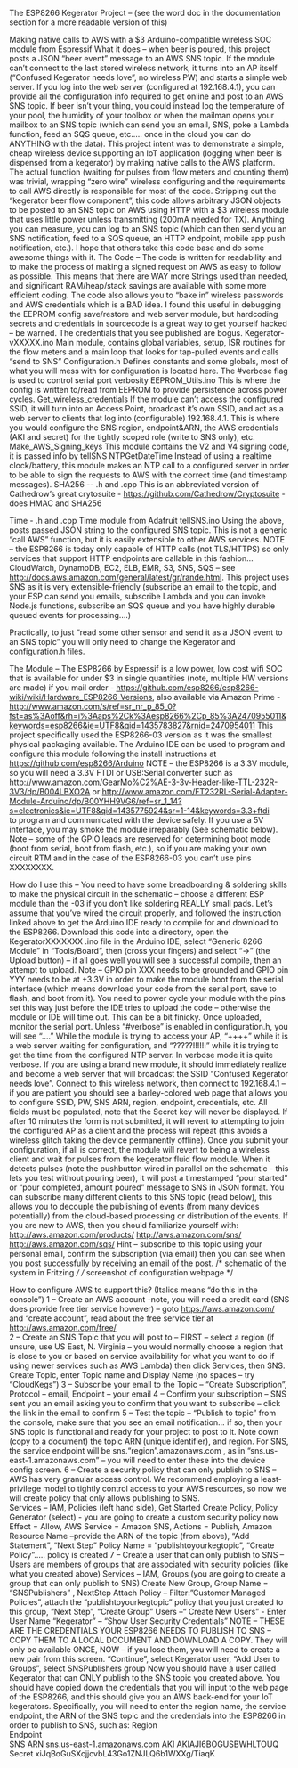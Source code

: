The ESP8266 Kegerator Project – 
(see the word doc in the documentation section for a more readable version of this)

Making native calls to AWS with a $3 Arduino-compatible wireless SOC module from Espressif
What it does – when beer is poured, this project posts a JSON “beer event” message to an AWS SNS topic.  If the module can’t connect to the last stored wireless network, it turns into an AP itself (“Confused Kegerator needs love”, no wireless PW) and starts a simple web server.  If you log into the web server (configured at 192.168.4.1), you can provide all the configuration info required to get online and post to an AWS SNS topic.  If beer isn’t your thing, you could instead log the temperature of your pool, the humidity of your toolbox or when the mailman opens your mailbox to an SNS topic (which can send you an email, SNS, poke a Lambda function, feed an SQS queue, etc…..  once in the cloud you can do ANYTHING with the data).
This project intent was to demonstrate a simple, cheap wireless device supporting an IoT application (logging when beer is dispensed from a kegerator) by making native calls to the AWS platform.  The actual function (waiting for pulses from flow meters and counting them) was trivial, wrapping “zero wire” wireless  configuring and the requirements to call AWS directly is responsible for most of the code.
Stripping out the “kegerator beer flow component”, this code allows arbitrary JSON objects to be posted to an SNS topic on AWS using HTTP with a $3 wireless module that uses little power unless transmitting (200mA needed for TX).  Anything you can measure, you can log to an SNS topic (which can then send you an SNS notification, feed to a SQS queue, an HTTP endpoint, mobile app push notification, etc.).  I hope that others take  this code base and do some awesome things with it.
The Code – The code is written for readability and to make the process of making a signed request on AWS as easy to follow as possible.  This means that there are WAY more Strings used than needed, and significant RAM/heap/stack savings are available with some more efficient coding.  The code also allows you to “bake in” wireless passwords and AWS credentials which is a BAD idea.  I found this useful in debugging the EEPROM config save/restore and web server module, but hardcoding secrets and credentials in sourcecode is a great way to get yourself hacked – be warned.   The credentials that you see published are bogus.
Kegerator-vXXXXX.ino	Main module,  contains global variables, setup, ISR routines for the flow meters and a main loop that looks for tap-pulled events and calls “send to SNS” 
Configuration.h	Defines constants and some globals, most of what you will mess with for configuration is located here.  The #verbose flag is used to control serial port verbosity
EEPROM_Utils.ino	This is where the config is written to/read from EEPROM to provide persistence across power cycles. 
Get_wireless_credentials	If the module can’t access the configured SSID, it will turn into an Access Point, broadcast it’s own SSID, and act as a web server to clients that log into (configurable) 192.168.4.1.  This is where you would configure the SNS region, endpoint&ARN, the AWS credentials (AKI and secret) for the tightly scoped role (write to SNS only), etc.
Make_AWS_Signing_keys	This module contains the V2 and V4 signing code, it is passed info by tellSNS
NTPGetDateTime	Instead of using a realtime clock/battery, this module makes an NTP call to a configured server in order to be able to sign the requests to AWS with the correct time (and timestamp messages).
SHA256  -- .h and .cpp	This is an abbreviated version of Cathedrow’s great crytosuite - https://github.com/Cathedrow/Cryptosuite - does HMAC and SHA256

Time - .h and .cpp	Time module from Adafruit
tellSNS.ino	Using the above, posts passed JSON string to the configured SNS topic.  This is not a generic “call AWS” function, but it is easily extensible to other AWS services.  NOTE – the ESP8266 is today only capable of HTTP calls (not TLS/HTTPS) so only services that support HTTP endpoints are callable in this fashion…    CloudWatch, DynamoDB, EC2, ELB, EMR, S3, SNS, SQS – see http://docs.aws.amazon.com/general/latest/gr/rande.html.  This project uses SNS as it is very extensible-friendly (subscribe an email to the topic, and your ESP can send you emails, subscribe Lambda and you can invoke Node.js functions, subscribe an SQS queue and you have highly durable queued events for processing….)
 
Practically, to just “read some other sensor and send it as a JSON event to an SNS topic” you will only need to change the Kegerator and configuration.h files.

The Module – The ESP8266 by Espressif is a low power, low cost wifi SOC that is available for under $3 in single quantities (note, multiple HW versions are made) if you mail order  - https://github.com/esp8266/esp8266-wiki/wiki/Hardware_ESP8266-Versions, also available via Amazon Prime - http://www.amazon.com/s/ref=sr_nr_p_85_0?fst=as%3Aoff&rh=i%3Aaps%2Ck%3Aesp8266%2Cp_85%3A2470955011&keywords=esp8266&ie=UTF8&qid=1435783827&rnid=2470954011 
This project specifically used the ESP8266-03 version as it was the smallest physical packaging available.  The Arduino IDE can be used to program and configure this module following the install instructions at https://github.com/esp8266/Arduino 
NOTE – the ESP8266 is a 3.3V module, so you will need a 3.3V FTDI or USB:Serial converter such as http://www.amazon.com/GearMo%C2%AE-3-3v-Header-like-TTL-232R-3V3/dp/B004LBXO2A or http://www.amazon.com/FT232RL-Serial-Adapter-Module-Arduino/dp/B00YHH9VG6/ref=sr_1_14?s=electronics&ie=UTF8&qid=1435775924&sr=1-14&keywords=3.3+ftdi  
to program and communicated with the device safely.  If you use a 5V interface, you may smoke the module irreparably (See schematic below).
Note – some of the GPIO leads are reserved for determining boot mode (boot from serial, boot from flash, etc.), so if you are making your own circuit RTM and in the case of the ESP8266-03 you can’t use pins XXXXXXXX.

How do I use this – You need to have some breadboarding & soldering skills to make the physical circuit in the schematic – choose a different ESP module than the -03 if you don’t like soldering REALLY small pads.  Let’s assume that you’ve wired the circuit properly, and followed the instruction linked above to get the Arduino IDE ready to compile for and download to the ESP8266.  Download this code into a directory, open the KegeratorXXXXXXX .ino file in the Arduino IDE, select “Generic 8266 Module” in “Tools/Board”, then (cross your fingers) and select “->”   (the Upload button) – if all goes well you will see a successful compile, then an attempt to upload.
Note – GPIO pin XXX  needs to be grounded and GPIO pin YYY needs to be at +3.3V in order to make the module boot from the serial interface (which means download your code from the serial port, save to flash, and boot from it).  You need to power cycle your module with the pins set this way just before the IDE tries to upload the code – otherwise the module or IDE will time out.  This can be a bit finicky.
Once uploaded,  monitor the serial port.  Unless “#verbose” is enabled in configuration.h, you will see “….” While the module is trying to access your AP, “++++” while it is a web server waiting for configuration, and “?????!!!!!!” while it is trying to get the time from the configured NTP server.  In verbose mode it is quite verbose.   If you are using a brand new module, it should immediately realize and become a web server that will broadcast the SSID “Confused Kegerator needs love”.  Connect to this wireless network, then connect to 192.168.4.1 – if you are patient you should see a barley-colored web page that allows you to configure SSID, PW, SNS ARN, region, endpoint, credentials, etc.  All fields must be populated, note that the Secret key will never be displayed.  If after 10 minutes the form is not submitted, it will revert to attempting to join the configured AP as a client and the process will repeat (this avoids a wireless glitch taking the device permanently offline).
Once you submit your configuration, if all is correct, the module will revert to being a wireless client and wait for pulses from the kegerator fluid flow module.  When it detects pulses (note the pushbutton wired in parallel on the schematic  - this lets you test without pouring beer), it will post a timestamped “pour started” or “pour completed, amount poured” message to SNS in JSON format.  You can subscribe many different clients to this SNS topic (read below), this allows you to decouple the publishing of events (from many devices potentially) from the cloud-based processing or distribution of the events.
If you are new to AWS, then you should familiarize yourself with:
http://aws.amazon.com/products/ 
http://aws.amazon.com/sns/ 
http://aws.amazon.com/sqs/ 
Hint – subscribe to this topic using your personal email, confirm the subscription (via email) then you can see when you post successfully by receiving an email of the post.
/* schematic of the system in Fritzing */
/* screenshot of configuration webpage */


How to configure AWS to support this?  (Italics means “do this in the console”)
1 – Create an AWS account  -note, you will need a credit card (SNS does provide free tier service however) – goto  https://aws.amazon.com/ and “create account”, read about the free service tier at http://aws.amazon.com/free/   
2 – Create an SNS Topic that you will post to – FIRST – select a region (if unsure, use US East, N. Virginia – you would normally choose a region that is close to you or based on service availability for what you want to do if using newer services such as AWS Lambda) then click Services, then SNS.  Create Topic, enter Topic name and Display Name (no spaces – try “CloudKegs”)
3 – Subscribe your email to the Topic – “Create Subscription”, Protocol – email, Endpoint – your email
4 – Confirm your subscription – SNS sent you an email asking you to confirm that you want to subscribe – click the link in the email to confirm
 5 – Test the topic – “Publish to topic” from the console, make sure that you see an email notification… if so, then your SNS topic is functional and ready for your project to post to it.  Note down (copy to a document) the topic ARN (unique identifier), and region.  For SNS, the service endpoint will be sns.“region”.amazonaws.com , as in “sns.us-east-1.amazonaws.com” – you will need to enter these into the device config screen.
6 – Create a security policy that can only publish to SNS – AWS has very granular access control.  We recommend employing a least-privilege model to tightly control access to your AWS resources, so now we will create policy that only allows publishing to SNS.  
Services – IAM, Policies (left hand side), Get Started
Create  Policy, Policy Generator (select)   - you are going to create a custom security policy now
Effect = Allow, AWS Service = Amazon SNS, Actions = Publish,  Amazon Resource Name –provide the ARN of the topic (from above), “Add Statement”, “Next Step”
Policy Name = “publishtoyourkegtopic”, “Create Policy”…..  policy is created
7 – Create a user that can only publish to SNS – Users are members of groups that are associated with security policies (like what you created above)
Services – IAM, Groups  (you are going to create a group that can only publish to SNS)
Create New Group, Group Name = “SNSPublishers” , NextStep
Attach Policy – Filter:”Customer Managed Policies”, attach the “publishtoyourkegtopic” policy that you just created to this group, “Next Step”, “Create Group”
Users –“ Create New Users”  - Enter User Name “Kegerator” – “Show User Security Credentials”
NOTE – THESE ARE THE CREDENTIALS YOUR ESP8266 NEEDS TO PUBLISH TO SNS – COPY THEM TO A LOCAL DOCUMENT AND DOWNLOAD A COPY.  They will only be available ONCE, NOW – if you lose them, you will need to create a new pair from this screen.
“Continue”, select Kegerator user, “Add User to Groups”, select SNSPublishers group
Now you should have a user called Kegerator that can ONLY publish to the SNS topic you created above.  You should have copied down the credentials that you will input to the web page of the ESP8266, and this should give you an AWS back-end for your IoT kegerators.
Specifically, you will need to enter the region name, the service endpoint, the ARN of the SNS topic and the credentials into the ESP8266 in order to publish to SNS, such as:
Region	
Endpoint	
SNS ARN	sns.us-east-1.amazonaws.com
AKI	AKIAJI6BOGUSBWHLTOUQ 
Secret	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




